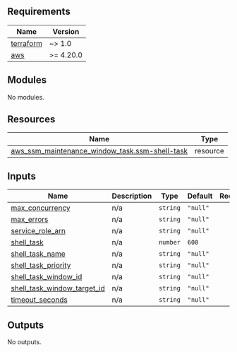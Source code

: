 <!-- BEGIN_TF_DOCS -->
## Requirements

| Name | Version |
|------|---------|
| <a name="requirement_terraform"></a> [terraform](#requirement\_terraform) | ~> 1.0 |
| <a name="requirement_aws"></a> [aws](#requirement\_aws) | >= 4.20.0 |

## Modules

No modules.

## Resources

| Name | Type |
|------|------|
| [aws_ssm_maintenance_window_task.ssm-shell-task](https://registry.terraform.io/providers/hashicorp/aws/latest/docs/resources/ssm_maintenance_window_task) | resource |

## Inputs

| Name | Description | Type | Default | Required |
|------|-------------|------|---------|:--------:|
| <a name="input_max_concurrency"></a> [max\_concurrency](#input\_max\_concurrency) | n/a | `string` | `"null"` | no |
| <a name="input_max_errors"></a> [max\_errors](#input\_max\_errors) | n/a | `string` | `"null"` | no |
| <a name="input_service_role_arn"></a> [service\_role\_arn](#input\_service\_role\_arn) | n/a | `string` | `"null"` | no |
| <a name="input_shell_task"></a> [shell\_task](#input\_shell\_task) | n/a | `number` | `600` | no |
| <a name="input_shell_task_name"></a> [shell\_task\_name](#input\_shell\_task\_name) | n/a | `string` | `"null"` | no |
| <a name="input_shell_task_priority"></a> [shell\_task\_priority](#input\_shell\_task\_priority) | n/a | `string` | `"null"` | no |
| <a name="input_shell_task_window_id"></a> [shell\_task\_window\_id](#input\_shell\_task\_window\_id) | n/a | `string` | `"null"` | no |
| <a name="input_shell_task_window_target_id"></a> [shell\_task\_window\_target\_id](#input\_shell\_task\_window\_target\_id) | n/a | `string` | `"null"` | no |
| <a name="input_timeout_seconds"></a> [timeout\_seconds](#input\_timeout\_seconds) | n/a | `string` | `"null"` | no |

## Outputs

No outputs.
<!-- END_TF_DOCS -->